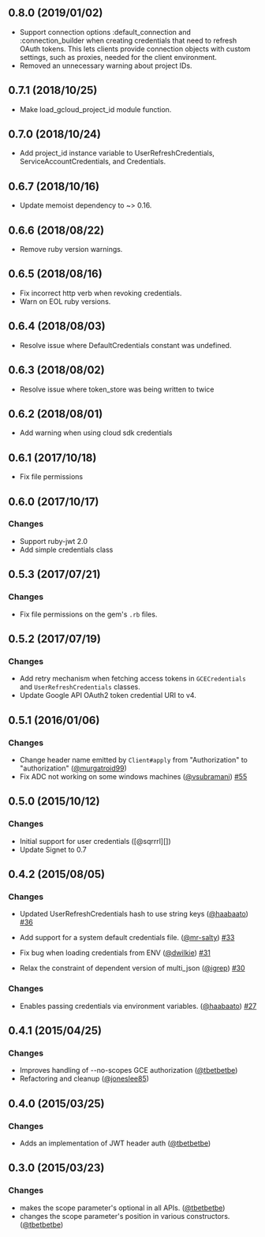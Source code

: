 ## 0.8.0 (2019/01/02)

* Support connection options :default_connection and :connection_builder when creating credentials that need to refresh OAuth tokens. This lets clients provide connection objects with custom settings, such as proxies, needed for the client environment.
* Removed an unnecessary warning about project IDs.

## 0.7.1 (2018/10/25)

* Make load_gcloud_project_id module function.

## 0.7.0 (2018/10/24)

* Add project_id instance variable to UserRefreshCredentials, ServiceAccountCredentials, and Credentials.

## 0.6.7 (2018/10/16)

* Update memoist dependency to ~> 0.16.

## 0.6.6 (2018/08/22)

* Remove ruby version warnings.

## 0.6.5 (2018/08/16)

* Fix incorrect http verb when revoking credentials.
* Warn on EOL ruby versions.

## 0.6.4 (2018/08/03)

* Resolve issue where DefaultCredentials constant was undefined.

## 0.6.3 (2018/08/02)

* Resolve issue where token_store was being written to twice

## 0.6.2 (2018/08/01)

* Add warning when using cloud sdk credentials

## 0.6.1 (2017/10/18)

* Fix file permissions

## 0.6.0 (2017/10/17)

### Changes

* Support ruby-jwt 2.0
* Add simple credentials class

## 0.5.3 (2017/07/21)

### Changes

* Fix file permissions on the gem's `.rb` files.

## 0.5.2 (2017/07/19)

### Changes

* Add retry mechanism when fetching access tokens in `GCECredentials` and `UserRefreshCredentials` classes.
* Update Google API OAuth2 token credential URI to v4.

## 0.5.1 (2016/01/06)

### Changes

* Change header name emitted by `Client#apply` from "Authorization" to "authorization" ([@murgatroid99][])
* Fix ADC not working on some windows machines ([@vsubramani][])
[#55](https://github.com/google/google-auth-library-ruby/issues/55)

## 0.5.0 (2015/10/12)

### Changes

* Initial support for user credentials ([@sqrrrl][])
* Update Signet to 0.7

## 0.4.2 (2015/08/05)

### Changes

* Updated UserRefreshCredentials hash to use string keys ([@haabaato][])
[#36](https://github.com/google/google-auth-library-ruby/issues/36)

* Add support for a system default credentials file. ([@mr-salty][])
[#33](https://github.com/google/google-auth-library-ruby/issues/33)

* Fix bug when loading credentials from ENV ([@dwilkie][])
[#31](https://github.com/google/google-auth-library-ruby/issues/31)

* Relax the constraint of dependent version of multi_json ([@igrep][])
[#30](https://github.com/google/google-auth-library-ruby/issues/30)

### Changes

* Enables passing credentials via environment variables. ([@haabaato][])
[#27](https://github.com/google/google-auth-library-ruby/issues/27)

## 0.4.1 (2015/04/25)

### Changes

* Improves handling of --no-scopes GCE authorization ([@tbetbetbe][])
* Refactoring and cleanup ([@joneslee85][])

## 0.4.0 (2015/03/25)

### Changes

* Adds an implementation of JWT header auth ([@tbetbetbe][])

## 0.3.0 (2015/03/23)

### Changes

* makes the scope parameter's optional in all APIs. ([@tbetbetbe][])
* changes the scope parameter's position in various constructors. ([@tbetbetbe][])

[@dwilkie]: https://github.com/dwilkie
[@haabaato]: https://github.com/haabaato
[@igrep]: https://github.com/igrep
[@joneslee85]: https://github.com/joneslee85
[@mr-salty]: https://github.com/mr-salty
[@tbetbetbe]: https://github.com/tbetbetbe
[@murgatroid99]: https://github.com/murgatroid99
[@vsubramani]: https://github.com/vsubramani
